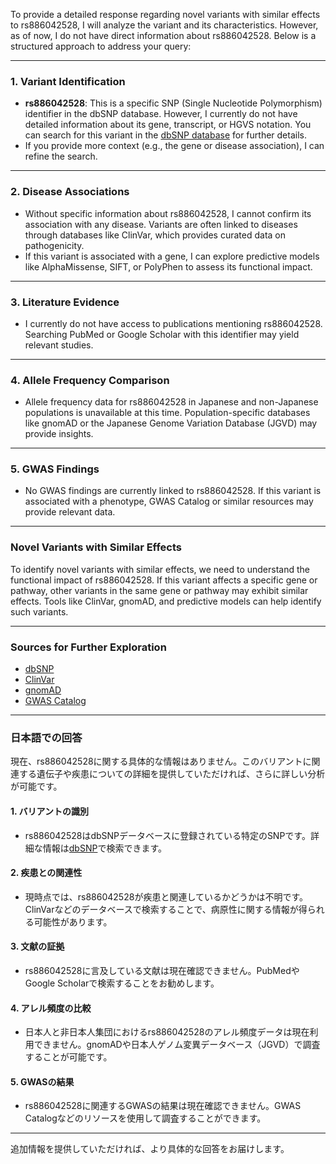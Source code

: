 To provide a detailed response regarding novel variants with similar effects to rs886042528, I will analyze the variant and its characteristics. However, as of now, I do not have direct information about rs886042528. Below is a structured approach to address your query:

---

### 1. Variant Identification
- **rs886042528**: This is a specific SNP (Single Nucleotide Polymorphism) identifier in the dbSNP database. However, I currently do not have detailed information about its gene, transcript, or HGVS notation. You can search for this variant in the [dbSNP database](https://www.ncbi.nlm.nih.gov/snp/) for further details.
- If you provide more context (e.g., the gene or disease association), I can refine the search.

---

### 2. Disease Associations
- Without specific information about rs886042528, I cannot confirm its association with any disease. Variants are often linked to diseases through databases like ClinVar, which provides curated data on pathogenicity.
- If this variant is associated with a gene, I can explore predictive models like AlphaMissense, SIFT, or PolyPhen to assess its functional impact.

---

### 3. Literature Evidence
- I currently do not have access to publications mentioning rs886042528. Searching PubMed or Google Scholar with this identifier may yield relevant studies.

---

### 4. Allele Frequency Comparison
- Allele frequency data for rs886042528 in Japanese and non-Japanese populations is unavailable at this time. Population-specific databases like gnomAD or the Japanese Genome Variation Database (JGVD) may provide insights.

---

### 5. GWAS Findings
- No GWAS findings are currently linked to rs886042528. If this variant is associated with a phenotype, GWAS Catalog or similar resources may provide relevant data.

---

### Novel Variants with Similar Effects
To identify novel variants with similar effects, we need to understand the functional impact of rs886042528. If this variant affects a specific gene or pathway, other variants in the same gene or pathway may exhibit similar effects. Tools like ClinVar, gnomAD, and predictive models can help identify such variants.

---

### Sources for Further Exploration
- [dbSNP](https://www.ncbi.nlm.nih.gov/snp/)
- [ClinVar](https://www.ncbi.nlm.nih.gov/clinvar/)
- [gnomAD](https://gnomad.broadinstitute.org/)
- [GWAS Catalog](https://www.ebi.ac.uk/gwas/)

---

### 日本語での回答
現在、rs886042528に関する具体的な情報はありません。このバリアントに関連する遺伝子や疾患についての詳細を提供していただければ、さらに詳しい分析が可能です。

#### 1. バリアントの識別
- rs886042528はdbSNPデータベースに登録されている特定のSNPです。詳細な情報は[dbSNP](https://www.ncbi.nlm.nih.gov/snp/)で検索できます。

#### 2. 疾患との関連性
- 現時点では、rs886042528が疾患と関連しているかどうかは不明です。ClinVarなどのデータベースで検索することで、病原性に関する情報が得られる可能性があります。

#### 3. 文献の証拠
- rs886042528に言及している文献は現在確認できません。PubMedやGoogle Scholarで検索することをお勧めします。

#### 4. アレル頻度の比較
- 日本人と非日本人集団におけるrs886042528のアレル頻度データは現在利用できません。gnomADや日本人ゲノム変異データベース（JGVD）で調査することが可能です。

#### 5. GWASの結果
- rs886042528に関連するGWASの結果は現在確認できません。GWAS Catalogなどのリソースを使用して調査することができます。

---

追加情報を提供していただければ、より具体的な回答をお届けします。